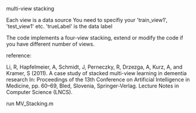 multi-view stacking

Each view is a data source 
You need to specifiy your 'train_view1', 'test_view1' etc. 'trueLabel' is the data label

The code implements a four-view stacking, extend or modify the code if
you have different number of views.

reference:

Li, R, Hapfelmeier, A, Schmidt, J, Perneczky, R, Drzezga, A, Kurz, A, and Kramer, S (2011).
A case study of stacked multi-view learning in dementia research
In: Proceedings of the 13th Conference on Artificial Intelligence in Medicine, 
pp. 60–69, Bled, Slovenia, Springer-Verlag. Lecture Notes in Computer Science (LNCS).

run MV_Stacking.m

